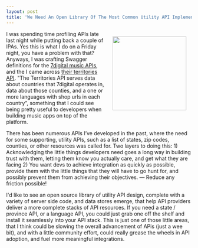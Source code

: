 ```yaml
---
layout: post
title: 'We Need An Open Library Of The Most Common Utility API Implementations'
---
```

<p><img style="padding: 15px;" src="https://s3.amazonaws.com/kinlane-productions/bw-icons/bw-utility.png" alt="" width="200" align="right" /></p>
<p>I was spending time profiling APIs late last night while putting back a couple of IPAs. Yes this is what I do on a Friday night, you have a problem with that? Anyways, I was crafting Swagger definitions for the <a href="http://developer.7digital.com/">7digital music APIs</a>, and the I came across <a href="http://developer.7digital.com/resources/api-docs/territories-api">their territories API</a>. "The Territories API serves data about countries that 7digital operates in, data about those counties, and a one or more languages with shop urls in each country&rdquo;, something that I could see being pretty useful to developers when building music apps on top of the platform.</p>
<p>There has been numerous APIs I&rsquo;ve developed in the past, where the need for some supporting, utility APIs, such as a list of states, zip codes, counties, or other resources was called for. Two layers to doing this: 1) Acknowledging the little things developers need goes a long way in building trust with them, letting them know you actually care, and get what they are facing 2) You want devs to achieve integration as quickly as possible, provide them with the little things that they will have to go hunt for, and possibly prevent them from achieving their objectives. &mdash; Reduce any friction possible!</p>
<p>I'd like to see an open source library of utility API design, complete with a variety of server side code, and data stores emerge, that help API providers deliver a more complete stacks of API resources. If you need a state / province API, or a language API, you could just grab one off the shelf and install it seamlessly into your API stack. This is just one of those little areas, that I think could be slowing the overall advancement of APis (just a wee bit), and with a little community effort, could really grease the wheels in API adoption, and fuel more meaningful integrations.</p>